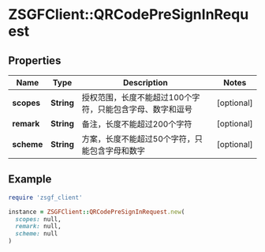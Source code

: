 # ZSGFClient::QRCodePreSignInRequest

## Properties

| Name | Type | Description | Notes |
| ---- | ---- | ----------- | ----- |
| **scopes** | **String** | 授权范围，长度不能超过100个字符，只能包含字母、数字和逗号 | [optional] |
| **remark** | **String** | 备注，长度不能超过200个字符 | [optional] |
| **scheme** | **String** | 方案，长度不能超过50个字符，只能包含字母和数字 | [optional] |

## Example

```ruby
require 'zsgf_client'

instance = ZSGFClient::QRCodePreSignInRequest.new(
  scopes: null,
  remark: null,
  scheme: null
)
```

